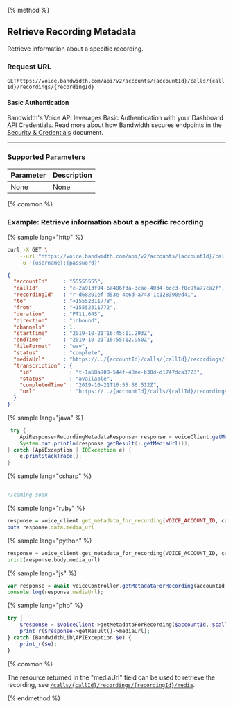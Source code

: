 {% method %}

## Retrieve Recording Metadata
Retrieve information about a specific recording.

### Request URL

<code class="get">GET</code>`https://voice.bandwidth.com/api/v2/accounts/{accountId}/calls/{callId}/recordings/{recordingId}`

#### Basic Authentication

Bandwidth's Voice API leverages Basic Authentication with your Dashboard API Credentials. Read more about how Bandwidth secures endpoints in the [Security & Credentials](../../../guides/accountCredentials.md) document.

---

### Supported Parameters

| Parameter | Description |
|:----------|:------------|
| None      | None        |

{% common %}

### Example: Retrieve information about a specific recording

{% sample lang="http" %}

```bash
curl -X GET \
    --url "https://voice.bandwidth.com/api/v2/accounts/{accountId}/calls/{callId}/recordings/{recordingId}" \
    -u '{username}:{password}'
```

```json
{
  "accountId"     : "55555555",
  "callId"        : "c-2a913f94-6a486f3a-3cae-4034-bcc3-f0c9fa77ca2f",
  "recordingId"   : "r-d68201ef-d53e-4c6d-a743-1c1283909d41",
  "to"            : "+15552311778",
  "from"          : "+15552311772",
  "duration"      : "PT11.64S",
  "direction"     : "inbound",
  "channels"      : 1,
  "startTime"     : "2019-10-21T16:45:11.293Z",
  "endTime"       : "2019-10-21T16:55:12.950Z",
  "fileFormat"    : "wav",
  "status"        : "complete",
  "mediaUrl"      : "https://../{accountId}/calls/{callId}/recordings/{recordingId}/media",
  "transcription" : {
    "id"            : "t-1a68a908-544f-48ae-b30d-d1747dca3723",
    "status"        : "available",
    "completedTime" : "2019-10-21T16:55:56.512Z",
    "url"           : "https://../{accountId}/calls/{callId}/recordings/{recordingId}/transcription"
  }
}
```

{% sample lang="java" %}

```java
 try {
    ApiResponse<RecordingMetadataResponse> response = voiceClient.getMetadataForRecording(VOICE_ACCOUNT_ID, "callId", "recordingId");
    System.out.println(response.getResult().getMediaUrl());
} catch (ApiException | IOException e) {
    e.printStackTrace();
}
```

{% sample lang="csharp" %}

```csharp

//coming soon

```

{% sample lang="ruby" %}

```ruby
response = voice_client.get_metadata_for_recording(VOICE_ACCOUNT_ID, call_id, recording_id)
puts response.data.media_url
```

{% sample lang="python" %}

```python
response = voice_client.get_metadata_for_recording(VOICE_ACCOUNT_ID, call_id, recording_id)
print(response.body.media_url)
```

{% sample lang="js" %}

```js
var response = await voiceController.getMetadataForRecording(accountId, callId, recordingId);
console.log(response.mediaUrl);
```

{% sample lang="php" %}

```php
try {
    $response = $voiceClient->getMetadataForRecording($accountId, $callId, $recordingId);
    print_r($response->getResult()->mediaUrl);
} catch (BandwidthLib\APIException $e) {
    print_r($e);
}
```

{% common %}

The resource returned in the "mediaUrl" field can be used to retrieve the recording, see [`/calls/{callId}/recordings/{recordingId}/media`](getCallsCallIdRecordingsRecordingIdMedia.md).

{% endmethod %}

